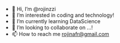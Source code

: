 - 👋 Hi, I’m @rojinzzi
- 👀 I’m interested in coding and technology!
- 🌱 I’m currently learning DataScience
- 💞️ I’m looking to collaborate on ...!
- 📫 How to reach me rojinafr@gmail.com

<!---
rojinzzi/rojinzzi is a ✨ special ✨ repository because its `README.md` (this file) appears on your GitHub profile.
You can click the Preview link to take a look at your changes.
--->
